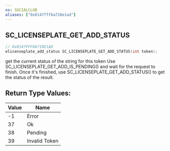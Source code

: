 ```yaml
---
ns: SOCIALCLUB
aliases: ["0x8147fff6a718e1ad"]
---
```

## SC_LICENSEPLATE_GET_ADD_STATUS

```c
// 0x8147FFF6A718E1AD
elicenseplate_add_status SC_LICENSEPLATE_GET_ADD_STATUS(int token);
```

get the current status of the string for this token
Use SC_LICENSEPLATE_GET_ADD_IS_PENDING() and wait for the request to finish.  Once it's finished, use SC_LICENSEPLATE_GET_ADD_STATUS() to get the status of the result.

## Return Type Values:
| Value | Name |
| --- | --- |
| -1 | Error |
| 37 | Ok |
| 38 | Pending |
| 39 | Invalid Token |

